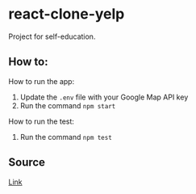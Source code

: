 # react-clone-yelp
Project for self-education.

## How to:

How to run the app:
1. Update the `.env` file with your Google Map API key
2. Run the command `npm start`

How to run the test:
1. Run the command `npm test`

## Source
[Link](https://www.fullstackreact.com/articles/react-tutorial-cloning-yelp/)
